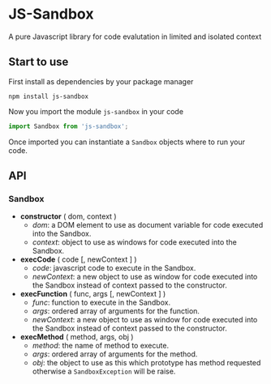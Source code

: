 # JS-Sandbox
A pure Javascript library for code evalutation in limited and isolated context

## Start to use

First install as dependencies by your package manager
```
npm install js-sandbox
```

Now you import the module `js-sandbox` in your code
```javascript
import Sandbox from 'js-sandbox';
```

Once imported you can instantiate a `Sandbox` objects where to run your code.

## API

### Sandbox
* __constructor__ ( dom, context )
  * _dom_: a DOM element to use as document variable for code executed into the Sandbox.
  * _context_: object to use as windows for code executed into the Sandbox.
* __execCode__ ( code [, newContext ] )
  * _code_: javascript code to execute in the Sandbox.
  * _newContext_: a new object to use as window for code executed into the Sandbox instead of context passed to the constructor.
* __execFunction__ ( func, args [, newContext ] )
  * _func_: function to execute in the Sandbox.
  * _args_: ordered array of arguments for the function.
  * _newContext_: a new object to use as window for code executed into the Sandbox instead of context passed to the constructor.
* __execMethod__ ( method, args, obj )
  * _method_: the name of method to execute.
  * _args_: ordered array of arguments for the method.
  * _obj_: the object to use as this which prototype has method requested otherwise a `SandboxException` will be raise.

